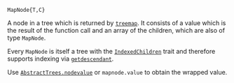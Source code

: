 ```
MapNode{T,C}
```

A node in a tree which is returned by [`treemap`](@ref).  It consists of a value which is the result of the function call and an array of the children, which are also of type `MapNode`.

Every `MapNode` is itself a tree with the [`IndexedChildren`](@ref) trait and therefore supports indexing via [`getdescendant`](@ref).

Use [`AbstractTrees.nodevalue`](@ref) or `mapnode.value` to obtain the wrapped value.
